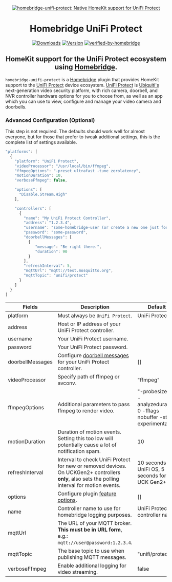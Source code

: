 <SPAN ALIGN="CENTER" STYLE="text-align:center">
<DIV ALIGN="CENTER" STYLE="text-align:center">

[![homebridge-unifi-protect: Native HomeKit support for UniFi Protect](https://raw.githubusercontent.com/hjdhjd/homebridge-unifi-protect/master/homebridge-protect.svg)](https://github.com/hjdhjd/homebridge-unifi-protect)

# Homebridge UniFi Protect

[![Downloads](https://img.shields.io/npm/dt/homebridge-unifi-protect2?color=%230559C9&logo=icloud&logoColor=%23FFFFFF&style=for-the-badge)](https://www.npmjs.com/package/homebridge-unifi-protect)
[![Version](https://img.shields.io/npm/v/homebridge-unifi-protect2?color=%230559C9&label=UniFi%20Protect&logo=ubiquiti&logoColor=%23FFFFFF&style=for-the-badge)](https://www.npmjs.com/package/homebridge-unifi-protect)
[![verified-by-homebridge](https://img.shields.io/badge/homebridge-verified-blueviolet?color=%2357277C&style=for-the-badge)](https://github.com/homebridge/homebridge/wiki/Verified-Plugins)

## HomeKit support for the UniFi Protect ecosystem using [Homebridge](https://homebridge.io).
</DIV>
</SPAN>

`homebridge-unifi-protect` is a [Homebridge](https://homebridge.io) plugin that provides HomeKit support to the [UniFi Protect](https://unifi-network.ui.com/video-security) device ecosystem. [UniFi Protect](https://unifi-network.ui.com/video-security) is [Ubiquiti's](https://www.ui.com) next-generation video security platform, with rich camera, doorbell, and NVR controller hardware options for you to choose from, as well as an app which you can use to view, configure and manage your video camera and doorbells.

### Advanced Configuration (Optional)

This step is not required. The defaults should work well for almost everyone, but for those that prefer to tweak additional settings, this is the complete list of settings available.

```js
"platforms": [
  {
    "platform": "UniFi Protect",
    "videoProcessor": "/usr/local/bin/ffmpeg",
    "ffmpegOptions": "-preset ultrafast -tune zerolatency",
    "motionDuration": 10,
    "verboseFfmpeg": false,

    "options": [
      "Disable.Stream.High"
    ],

    "controllers": [
      {
        "name": "My UniFi Protect Controller",
        "address": "1.2.3.4",
        "username": "some-homebridge-user (or create a new one just for homebridge)",
        "password": "some-password",
        "doorbellMessages": [
          {
             "message": "Be right there.",
             "duration": 90
          }
        ],
        "refreshInterval": 5,
        "mqttUrl": "mqtt://test.mosquitto.org",
        "mqttTopic": "unifi/protect"
      }
    ]
  }
]
```

| Fields                 | Description                                             | Default                                                                               | Required |
|------------------------|---------------------------------------------------------|---------------------------------------------------------------------------------------|----------|
| platform               | Must always be `UniFi Protect`.                         | UniFi Protect                                                                         | Yes      |
| address                | Host or IP address of your UniFi Protect controller.    |                                                                                       | Yes      |
| username               | Your UniFi Protect username.                            |                                                                                       | Yes      |
| password               | Your UniFi Protect password.                            |                                                                                       | Yes      |
| doorbellMessages       | Configure [doorbell messages](https://github.com/hjdhjd/homebridge-unifi-protect/blob/master/docs/Doorbell.md) for your UniFi Protect controller. | [] | No |
| videoProcessor         | Specify path of ffmpeg or avconv.                       | "ffmpeg"                                                                              | No       |
| ffmpegOptions          | Additional parameters to pass ffmpeg to render video.   | "-probesize 32 -analyzeduration 0 -fflags nobuffer -strict experimental"              | No       |
| motionDuration         | Duration of motion events. Setting this too low will potentially cause a lot of notification spam. | 10                                         | No       |
| refreshInterval        | Interval to check UniFi Protect for new or removed devices. On UCKGen2+ controllers **only**, also sets the polling interval for motion events. | 10 seconds for UniFi OS, 5 seconds for UCK Gen2+ | No       |
| options                | Configure plugin [feature options](https://github.com/hjdhjd/homebridge-unifi-protect/blob/master/docs/FeatureOptions.md).   | []      | No       |
| name                   | Controller name to use for homebridge logging purposes. | UniFi Protect controller name                                                         | No       |
| mqttUrl                | The URL of your MQTT broker. **This must be in URL form**, e.g.: `mqtt://user@password:1.2.3.4`. |                                              | No       |
| mqttTopic              | The base topic to use when publishing MQTT messages.    | "unifi/protect"                                                                       | No       |
| verboseFfmpeg          | Enable additional logging for video streaming.          | false                                                                                 | No       |
